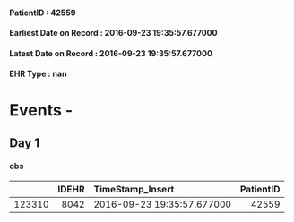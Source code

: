 
#### PatientID : 42559
#### Earliest Date on Record : 2016-09-23 19:35:57.677000
#### Latest Date on Record : 2016-09-23 19:35:57.677000
#### EHR Type : nan

# Events - 

## Day 1

#### obs
|        |   IDEHR | TimeStamp_Insert           |   PatientID |
|-------:|--------:|:---------------------------|------------:|
| 123310 |    8042 | 2016-09-23 19:35:57.677000 |       42559 |


